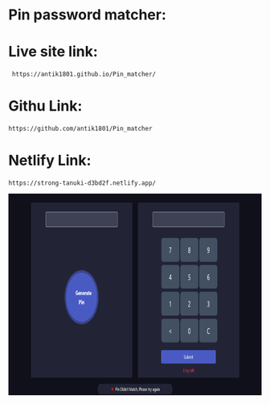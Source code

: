 # Pin password matcher:

# Live site link:
```
 https://antik1801.github.io/Pin_matcher/
```
# Githu Link:
```
https://github.com/antik1801/Pin_matcher
```
# Netlify Link:
```
https://strong-tanuki-d3bd2f.netlify.app/
```
<img src="./ss/1.PNG" style="height: 400px; width: 100%">